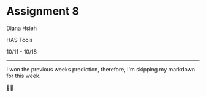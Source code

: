 # Assignment 8
Diana Hsieh

HAS Tools

10/11 - 10/18
- - -

I won the previous weeks prediction, therefore, I'm skipping my markdown for this week.

:tada::tada:
